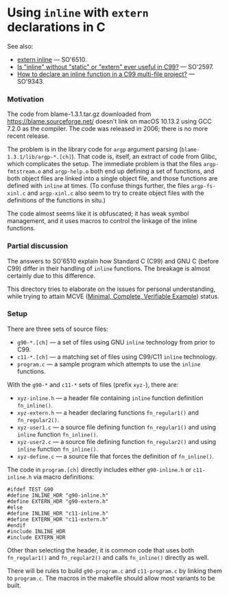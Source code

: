# Using `inline` with `extern` declarations in C

See also:

* [extern inline](https://stackoverflow.com/questions/216510-inline) — SO'6510.
* [Is "inline" without "static" or "extern" ever useful in C99?](https://stackoverflow.com/questions/6312597) — SO'2597.
* [How to declare an inline function in a C99 multi-file project?](https://stackoverflow.com/questions/5229343) — SO'9343.

### Motivation

The code from blame-1.3.1.tar.gz downloaded from
https://blame.sourceforge.net/ doesn't link on macOS 10.13.2 using GCC
7.2.0 as the compiler.
The code was released in 2006; there is no more recent release.

The problem is in the library code for `argp` argument parsing
(`blame-1.3.1/lib/argp-*.[ch]`).
That code is, itself, an extract of code from Glibc, which complicates
the setup.
The immediate problem is that the files `argp-fmtstream.o` and
`argp-help.o` both end up defining a set of functions, and both object
files are linked into a single object file, and those functions are
defined with `inline` at times.
(To confuse things further, the files `argp-fs-xinl.c` and `argp-xinl.c`
also seem to try to create object files with the definitions of the
functions in situ.)

The code almost seems like it is obfuscated; it has weak symbol
management, and it uses macros to control the linkage of the inline
functions.

### Partial discussion

The answers to SO'6510 explain how Standard C (C99) and GNU C (before
C99) differ in their handling of `inline` functions.
The breakage is almost certainly due to this difference.

This directory tries to elaborate on the issues for personal
understanding, while trying to attain MCVE ([Minimal, Complete,
Verifiable Example](https://stackoverflow.com/help/mcve)) status.

### Setup

There are three sets of source files:

* `g90-*.[ch]` — a set of files using GNU `inline` technology from prior to C99.
* `c11-*.[ch]` — a matching set of files using C99/C11 `inline` technology.
* `program.c` — a sample program which attempts to use the `inline` functions.

With the `g90-*` and `c11-*` sets of files (prefix `xyz-`), there are:

* `xyz-inline.h` — a header file containing `inline` function
        definition `fn_inline()`.
* `xyz-extern.h` — a header declaring functions `fn_regular1()` and
        `fn_regular2()`.
* `xyz-user1.c` — a source file defining function `fn_regular1()` and
        using `inline` function `fn_inline()`.
* `xyz-user2.c` — a source file defining function `fn_regular2()` and
        using `inline` function `fn_inline()`.
* `xyz-define.c` — a source file that forces the definition of
        `fn_inline()`.

The code in `program.[ch]` directly includes either `g90-inline.h` or
`c11-inline.h` via macro definitions:

    #ifdef TEST_G90
    #define INLINE_HDR "g90-inline.h"
    #define EXTERN_HDR "g90-extern.h"
    #else
    #define INLINE_HDR "c11-inline.h"
    #define EXTERN_HDR "c11-extern.h"
    #endif
    #include INLINE_HDR
    #include EXTERN_HDR

Other than selecting the header, it is common code that uses both
`fn_regular1()` and `fn_regular2()` and calls `fn_inline()` directly as well.

There will be rules to build `g90-program.c` and `c11-program.c` by
linking them to `program.c`.
The macros in the makefile should allow most variants to be built.

